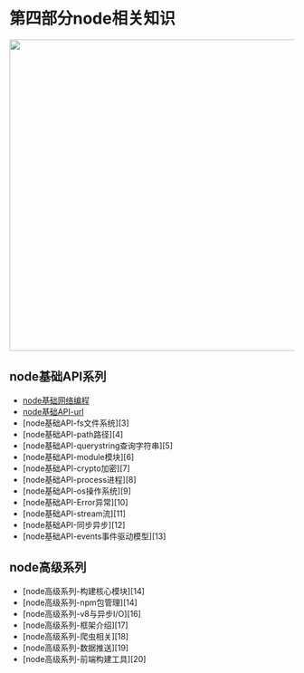 # 第四部分node相关知识
 
<image src="https://github.com/MarsPen/-notes-summary/blob/master/images/node.png" width="550"></image>


## node基础API系列
* [node基础网络编程][1]
* [node基础API-url][2]
* [node基础API-fs文件系统][3]
* [node基础API-path路径][4]
* [node基础API-querystring查询字符串][5]
* [node基础API-module模块][6]
* [node基础API-crypto加密][7]
* [node基础API-process进程][8]
* [node基础API-os操作系统][9]
* [node基础API-Error异常][10]
* [node基础API-stream流][11]
* [node基础API-同步异步][12]
* [node基础API-events事件驱动模型][13]


## node高级系列
* [node高级系列-构建核心模块][14]
* [node高级系列-npm包管理][14]
* [node高级系列-v8与异步I/O][16]
* [node高级系列-框架介绍][17] 
* [node高级系列-爬虫相关][18] 
* [node高级系列-数据推送][19] 
* [node高级系列-前端构建工具][20]


[1]: https://github.com/MarsPen/-notes-summary/blob/master/node/http.md
[2]: https://github.com/MarsPen/-notes-summary/blob/master/node/url.md